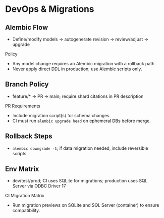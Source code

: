 # DevOps & Migrations

## Alembic Flow
- Define/modify models → autogenerate revision → review/adjust → upgrade

Policy
- Any model change requires an Alembic migration with a rollback path.
- Never apply direct DDL in production; use Alembic scripts only.

## Branch Policy
- feature/* → PR → main; require shard citations in PR description

PR Requirements
- Include migration script(s) for schema changes.
- CI must run `alembic upgrade head` on ephemeral DBs before merge.

## Rollback Steps
- `alembic downgrade -1`; if data migration needed, include reversible scripts

## Env Matrix
- dev/test/prod; CI uses SQLite for migrations; production uses SQL Server via ODBC Driver 17

CI Migration Matrix
- Run migration previews on SQLite and SQL Server (container) to ensure compatibility.



